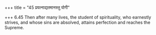 +++
title = "45 प्रयत्नाद्यतमानस्तु योगी"

+++
6.45 Then after many lives, the student of spirituality, who earnestly
strives, and whose sins are absolved, attains perfection and reaches the
Supreme.
